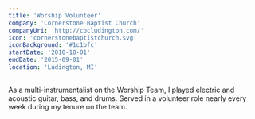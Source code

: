 ```yaml
---
title: 'Worship Volunteer'
company: 'Cornerstone Baptist Church'
companyUri: 'http://cbcludington.com/'
icon: 'cornerstonebaptistchurch.svg'
iconBackground: '#1c1bfc'
startDate: '2010-10-01'
endDate: '2015-09-01'
location: 'Ludington, MI'
---
```


 As a multi-instrumentalist on the Worship Team, I played electric and acoustic
 guitar, bass, and drums. Served in a volunteer role nearly every week during
 my tenure on the team.
